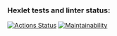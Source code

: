 ### Hexlet tests and linter status:
[![Actions Status](https://github.com/svyatoslavxq/frontend-project-lvl2/workflows/hexlet-check/badge.svg)](https://github.com/svyatoslavxq/frontend-project-lvl2/actions)
[![Maintainability](https://api.codeclimate.com/v1/badges/144a49fede27ca8f5c42/maintainability)](https://codeclimate.com/github/svyatoslavxq/frontend-project-lvl2/maintainability)
